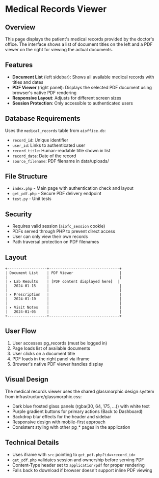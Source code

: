 # Medical Records Viewer

## Overview

This page displays the patient's medical records provided by the doctor's office. The interface shows a list of document titles on the left and a PDF viewer on the right for viewing the actual documents.

## Features

- **Document List** (left sidebar): Shows all available medical records with titles and dates
- **PDF Viewer** (right panel): Displays the selected PDF document using browser's native PDF rendering
- **Responsive Layout**: Adjusts for different screen sizes
- **Session Protection**: Only accessible to authenticated users

## Database Requirements

Uses the `medical_records` table from `aioffice.db`:
- `record_id`: Unique identifier
- `user_id`: Links to authenticated user
- `record_title`: Human-readable title shown in list
- `record_date`: Date of the record
- `source_filename`: PDF filename in data/uploads/

## File Structure

- `index.php` - Main page with authentication check and layout
- `get_pdf.php` - Secure PDF delivery endpoint
- `test.py` - Unit tests

## Security

- Requires valid session (`aiofc_session` cookie)
- PDFs served through PHP to prevent direct access
- User can only view their own records
- Path traversal protection on PDF filenames

## Layout

```
+------------------+--------------------------------+
| Document List    | PDF Viewer                     |
|                  |                                |
| ▸ Lab Results    | [PDF content displayed here]  |
|   2024-01-15     |                                |
|                  |                                |
| ▸ Prescription   |                                |
|   2024-01-10     |                                |
|                  |                                |
| ▸ Visit Notes    |                                |
|   2024-01-05     |                                |
+------------------+--------------------------------+
```

## User Flow

1. User accesses pg_records (must be logged in)
2. Page loads list of available documents
3. User clicks on a document title
4. PDF loads in the right panel via iframe
5. Browser's native PDF viewer handles display

## Visual Design

The medical records viewer uses the shared glassmorphic design system from infrastructure/glassmorphic.css:
- Dark blue frosted glass panels (rgba(30, 64, 175, ...)) with white text
- Purple gradient buttons for primary actions (Back to Dashboard)
- Backdrop blur effects for the header and sidebar
- Responsive design with mobile-first approach
- Consistent styling with other pg_* pages in the application

## Technical Details

- Uses iframe with `src` pointing to `get_pdf.php?id=<record_id>`
- `get_pdf.php` validates session and ownership before serving PDF
- Content-Type header set to `application/pdf` for proper rendering
- Falls back to download if browser doesn't support inline PDF viewing